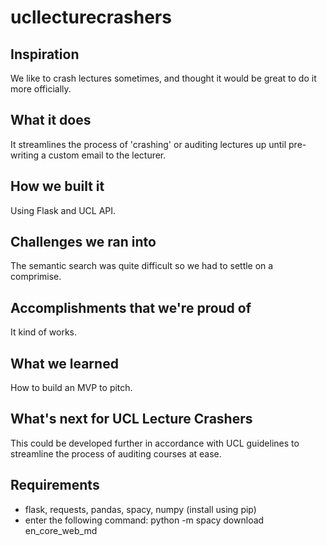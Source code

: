 # ucllecturecrashers
## Inspiration
We like to crash lectures sometimes, and thought it would be great to do it more officially.
## What it does
It streamlines the process of 'crashing' or auditing lectures up until pre-writing a custom email to the lecturer.
## How we built it
Using Flask and UCL API.
## Challenges we ran into
The semantic search was quite difficult so we had to settle on a comprimise.
## Accomplishments that we're proud of
It kind of works.
## What we learned
How to build an MVP to pitch.
## What's next for UCL Lecture Crashers
This could be developed further in accordance with UCL guidelines to streamline the process of auditing courses at ease.
## Requirements
 - flask, requests, pandas, spacy, numpy (install using pip)
 - enter the following command: python -m spacy download en_core_web_md
